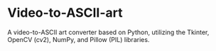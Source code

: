 # Video-to-ASCII-art
A video-to-ASCII art converter based on Python, utilizing the Tkinter, OpenCV (cv2), NumPy, and Pillow (PIL) libraries.
